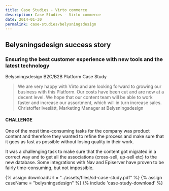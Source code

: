 ```yaml
---
title: Case Studies - Virto commerce
description: Case Studies - Virto commerce
date: 2014-01-30
permalink: case-studies/belysningsdesign
---
```

<div class="case-studies" ng-controller="caseStudyController">
    <div class="header bg-belysningsdesign ">
        <div class="bg-container">
            <div class="inner">
                <h2>Belysningsdesign success story</h2>
            </div>
        </div>
    </div>
    <div class="body responsive">
        <div class="col-w">
            <div class="col __col-70">
                <h3>
                    Ensuring the best
                    customer experience
                    with new tools and the
                    latest technology
                </h3>
                <p class="text-gray">Belysningsdesign B2C/B2B Platform Case Study</p>
                <blockquote>
                    We are very happy with Virto and are looking forward to growing our business
                    with this Platform. Our costs have been cut and are now at a decent
                    level. We hope that our content team will be able to work faster and increase
                    our assortment, which will in turn increase sales.
                    <span>
                        Christoffer Iveslätt, Marketing Manager at Belysningsdesign
                    </span>
                </blockquote>
                <h4>CHALLENGE</h4>
                <p>
                    One of the most time-consuming tasks for the company was product content and therefore
                    they wanted to refine the process and make sure that it goes as fast as possible without
                    losing quality in their work.
                </p>
                <p>
                    It was a challenging task to make sure that the content got migrated in a correct way and to
                    get all the associations (cross-sell, up-sell etc) to the new database. Some integrations with
                    Nav and Episerver have proven to be fairly time-consuming, but not impossible.
                </p>
            </div>
            <div class="col __col-30">
                {% assign downloadUrl = "../assets/files/sd-case-study.pdf" %}
                {% assign caseName = "belysningsdesign" %}
                {% include 'case-study-download' %}
            </div>
        </div>
    </div>
</div>
